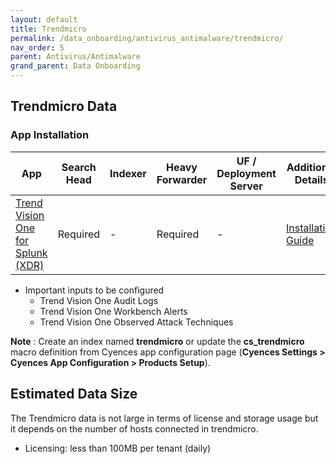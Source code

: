 ```yaml
---
layout: default
title: Trendmicro
permalink: /data_onboarding/antivirus_antimalware/trendmicro/
nav_order: 5
parent: Antivirus/Antimalware
grand_parent: Data Onboarding
---
```


## **Trendmicro Data**

### App Installation

| App |  Search Head  | Indexer | Heavy Forwarder | UF / Deployment Server | Additional Details |
| ---- | ------ | ------------ | -------------- | -------------------- | ------ |
| [Trend Vision One for Splunk (XDR)](https://splunkbase.splunk.com/app/5364/) | Required | - | Required | - | [Installation Guide](https://splunkbase.splunk.com/app/5364/#/details) |

* Important inputs to be configured
    * Trend Vision One Audit Logs
    * Trend Vision One Workbench Alerts
    * Trend Vision One Observed Attack Techniques


**Note** : Create an index named **trendmicro** or update the **cs_trendmicro** macro definition from Cyences app configuration page (**Cyences Settings > Cyences App Configuration > Products Setup**).


## Estimated Data Size
The Trendmicro data is not large in terms of license and storage usage but it depends on the number of hosts connected in trendmicro.  

* Licensing: less than 100MB per tenant (daily)